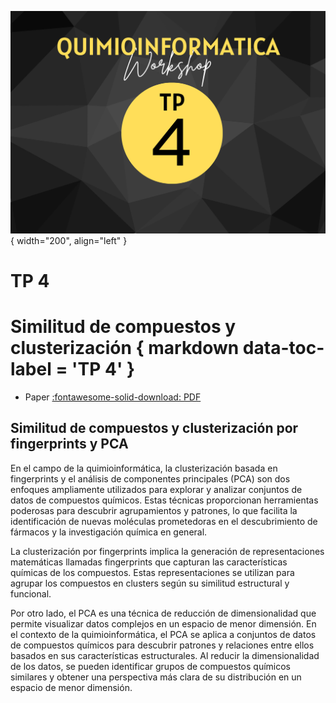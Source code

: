 ![Image](img/6.png){ width="200", align="left" }

# **TP 4**
# Similitud de compuestos y clusterización { markdown data-toc-label = 'TP 4' }

<!--
[:fontawesome-solid-download: Colab Notebook](material/Trabajo_Practico_2.ipynb){ .md-button .md-button--primary }
[:fontawesome-solid-link: Colab Notebook](https://drive.google.com/file/d/1SVMusirk8cYajEPHiXSfkXwV9T0gNRjY/view?usp=sharing){ .md-button .md-button--primary }


* Datos [:fontawesome-solid-download: .csv](material/smiles.csv)
* Slides [:fontawesome-solid-download: PDF](material/TP2.pdf)
-->

* Paper [:fontawesome-solid-download: PDF](material/Safizadeh(2021).pdf)

## Similitud de compuestos y clusterización por fingerprints y PCA

En el campo de la quimioinformática, la clusterización basada en fingerprints y el análisis de componentes principales (PCA) son dos enfoques ampliamente utilizados para explorar y analizar conjuntos de datos de compuestos químicos. Estas técnicas proporcionan herramientas poderosas para descubrir agrupamientos y patrones, lo que facilita la identificación de nuevas moléculas prometedoras en el descubrimiento de fármacos y la investigación química en general.

La clusterización por fingerprints implica la generación de representaciones matemáticas llamadas fingerprints que capturan las características químicas de los compuestos. Estas representaciones se utilizan para agrupar los compuestos en clusters según su similitud estructural y funcional.

Por otro lado, el PCA es una técnica de reducción de dimensionalidad que permite visualizar datos complejos en un espacio de menor dimensión. En el contexto de la quimioinformática, el PCA se aplica a conjuntos de datos de compuestos químicos para descubrir patrones y relaciones entre ellos basados en sus características estructurales. Al reducir la dimensionalidad de los datos, se pueden identificar grupos de compuestos químicos similares y obtener una perspectiva más clara de su distribución en un espacio de menor dimensión.